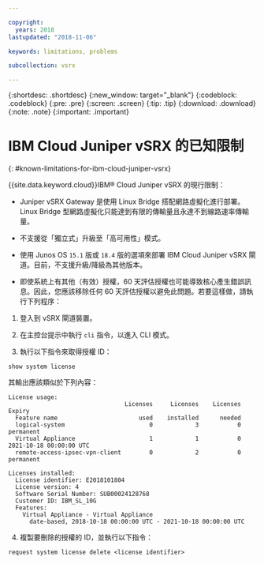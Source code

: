 ```yaml
---

copyright:
  years: 2018
lastupdated: "2018-11-06"

keywords: limitations, problems

subcollection: vsrx

---
```


{:shortdesc: .shortdesc}
{:new_window: target="_blank"}
{:codeblock: .codeblock}
{:pre: .pre}
{:screen: .screen}
{:tip: .tip}
{:download: .download}
{:note: .note}
{:important: .important}

# IBM Cloud Juniper vSRX 的已知限制
{: #known-limitations-for-ibm-cloud-juniper-vsrx}

{{site.data.keyword.cloud}}IBM® Cloud Juniper vSRX 的現行限制：

* Juniper vSRX Gateway 是使用 Linux Bridge 搭配網路虛擬化進行部署。Linux Bridge 型網路虛擬化只能達到有限的傳輸量且永達不到線路速率傳輸量。

* 不支援從「獨立式」升級至「高可用性」模式。

* 使用 Junos OS `15.1` 版或 `18.4` 版的選項來部署 IBM Cloud Juniper vSRX 閘道。目前，不支援升級/降級為其他版本。

* 即使系統上有其他（有效）授權，60 天評估授權也可能導致核心產生錯誤訊息。因此，您應該移除任何 60 天評估授權以避免此問題。若要這樣做，請執行下列程序：

1. 登入到 vSRX 閘道裝置。

2. 在主控台提示中執行 `cli` 指令，以進入 CLI 模式。

3. 執行以下指令來取得授權 ID：

```
show system license
```
其輸出應該類似於下列內容：

```
License usage:
                                 Licenses     Licenses    Licenses    Expiry
  Feature name                       used    installed      needed
  logical-system                        0            3           0    permanent
  Virtual Appliance                     1            1           0    2021-10-18 00:00:00 UTC
  remote-access-ipsec-vpn-client        0            2           0    permanent

Licenses installed:
  License identifier: E2018101804
  License version: 4
  Software Serial Number: SUB00024128768
  Customer ID: IBM_SL_10G
  Features:
    Virtual Appliance - Virtual Appliance
      date-based, 2018-10-18 00:00:00 UTC - 2021-10-18 00:00:00 UTC
```

4. 複製要刪除的授權的 ID，並執行以下指令：

```
request system license delete <license identifier>
```
